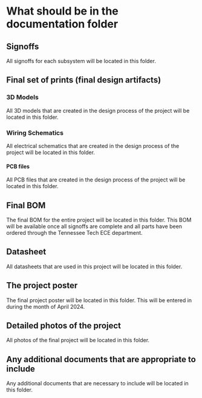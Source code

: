 # What should be in the documentation folder


## Signoffs

All signoffs for each subsystem will be located in this folder. 

## Final set of prints (final design artifacts)

### 3D Models

All 3D models that are created in the design process of the project will be located in this folder.

### Wiring Schematics

All electrical schematics that are created in the design process of the project will be located in this folder.

#### PCB files

All PCB files that are created in the design process of the project will be located in this folder.

## Final BOM

The final BOM for the entire project will be located in this folder.  This BOM will be available once all signoffs are complete and all parts have been ordered through the Tennessee Tech ECE department.


## Datasheet 

All datasheets that are used in this project will be located in this folder.  
  
## The project poster

The final project poster will be located in this folder.  This will be entered in during the month of April 2024.

## Detailed photos of the project

All photos of the final project will be located in this folder.


## Any additional documents that are appropriate to include

Any additional documents that are necessary to include will be located in this folder. 
